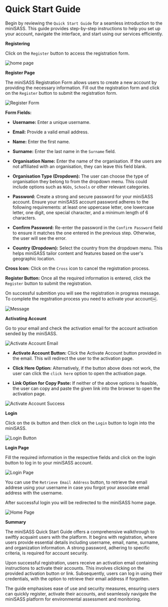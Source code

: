 # Quick Start Guide

Begin by reviewing the `Quick Start Guide` for a seamless introduction to the miniSASS. This guide provides step-by-step instructions to help you set up your account, navigate the interface, and start using our services efficiently.

**Registering**

Click on the `Register` button to access the registration form.

![home page](./img/quick-start-1.png)

**Register Page**

The miniSASS Registration Form allows users to create a new account by providing the necessary information. Fill out the registration form and click on the `Register` button to submit the registration form.

![Register Form](./img/quick-start-2.png)

**Form Fields:**

- **Username:** Enter a unique username.

- **Email:** Provide a valid email address.

- **Name:** Enter the first name.

- **Surname:** Enter the last name in the `Surname` field.

- **Organisation Name:** Enter the name of the organisation. If the users are not affiliated with an organisation, they can leave this field blank.

- **Organisation Type (Dropdown):** The user can choose the type of organisation they belong to from the dropdown menu. This could include options such as `NGOs`, `Schools` or other relevant categories.

- **Password:** Create a strong and secure password for your miniSASS account. Ensure your miniSASS account password adheres to the following requirements: at least one uppercase letter, one lowercase letter, one digit, one special character, and a minimum length of 6 characters.

- **Confirm Password:** Re-enter the password in the `Confirm Password` field to ensure it matches the one entered in the previous step. Otherwise, the user will see the error.

- **Country (Dropdown):** Select the country from the dropdown menu. This helps miniSASS tailor content and features based on the user's geographic location.

**Cross Icon:** Click on the `Cross` icon to cancel the registration process.

**Register Button:** Once all the required information is entered, click the `Register` button to submit the registration.

On successful submition you will see the registration in progress message. To complete the regstration process you need to activate your account￼.

![Message](./img/quick-start-3.png)

**Activating Account**

Go to your email and check the activation email for the account activation sended by the miniSASS.

![Activate Account Email](./img/quick-start-4.png)

- **Activate Account Button:** Click the Activate Account button provided in the email. This will redirect the user to the activation page.

- **Click Here Option:** Alternatively, if the button above does not work, the user can click the `click here` option to open the activation page.

- **Link Option for Copy Paste:** If neither of the above options is feasible, the user can copy and paste the given link into the browser to open the activation page.
    
![Activate Account Success](./img/quick-start-5.png)

**Login**

Click on the `Ok` button and then click on the `Login` button to login into the miniSASS.

![Login Button](./img/quick-start-6.png)

**Login Page**

Fill the required information in the respective fields and click on the login button to log in to your miniSASS account.

![Login Page](./img/quick-start-7.png)

You can use the `Retrieve Email Address` button, to retrieve the email addrese using your username in case you forgot your associate email address with the username.

After successful login you will be redirected to the miniSASS home page.

![Home Page](./img/quick-start-8.png)

**Summary**

The miniSASS Quick Start Guide offers a comprehensive walkthrough to swiftly acquaint users with the platform. It begins with registration, where users provide essential details including username, email, name, surname, and organization information. A strong password, adhering to specific criteria, is required for account security.

Upon successful registration, users receive an activation email containing instructions to activate their accounts. This involves clicking on the provided activation button or link. Subsequently, users can log in using their credentials, with the option to retrieve their email address if forgotten.

The guide emphasises ease of use and security measures, ensuring users can quickly register, activate their accounts, and seamlessly navigate the miniSASS platform for environmental assessment and monitoring.
